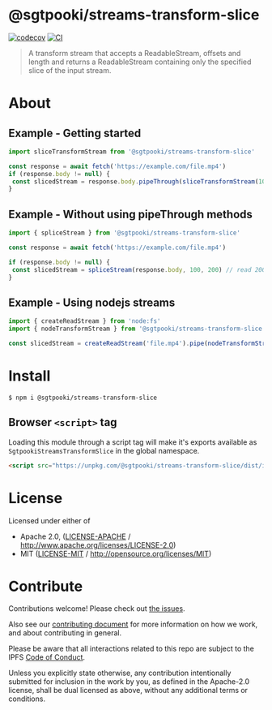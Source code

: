 # @sgtpooki/streams-transform-slice

[![codecov](https://img.shields.io/codecov/c/github/sgtpooki/slice-transform.svg?style=flat-square)](https://codecov.io/gh/sgtpooki/slice-transform)
[![CI](https://img.shields.io/github/actions/workflow/status/sgtpooki/slice-transform/js-test-and-release.yml?branch=main\&style=flat-square)](https://github.com/sgtpooki/slice-transform/actions/workflows/js-test-and-release.yml?query=branch%3Amain)

> A transform stream that accepts a ReadableStream, offsets and length and returns a ReadableStream containing only the specified slice of the input stream.

# About

<!--

!IMPORTANT!

Everything in this README between "# About" and "# Install" is automatically
generated and will be overwritten the next time the doc generator is run.

To make changes to this section, please update the @packageDocumentation section
of src/index.js or src/index.ts

To experiment with formatting, please run "npm run docs" from the root of this
repo and examine the changes made.

-->

## Example - Getting started

```typescript
import sliceTransformStream from '@sgtpooki/streams-transform-slice'

const response = await fetch('https://example.com/file.mp4')
if (response.body != null) {
 const slicedStream = response.body.pipeThrough(sliceTransformStream(100, 200)) // read 200 bytes starting from the 100th byte}
}
```

## Example - Without using pipeThrough methods

```typescript
import { spliceStream } from '@sgtpooki/streams-transform-slice'

const response = await fetch('https://example.com/file.mp4')

if (response.body != null) {
 const slicedStream = spliceStream(response.body, 100, 200) // read 200 bytes starting from the 100th byte
}
```

## Example - Using nodejs streams

```typescript
import { createReadStream } from 'node:fs'
import { nodeTransformStream } from '@sgtpooki/streams-transform-slice'

const slicedStream = createReadStream('file.mp4').pipe(nodeTransformStream(100, 200))
```

# Install

```console
$ npm i @sgtpooki/streams-transform-slice
```

## Browser `<script>` tag

Loading this module through a script tag will make it's exports available as `SgtpookiStreamsTransformSlice` in the global namespace.

```html
<script src="https://unpkg.com/@sgtpooki/streams-transform-slice/dist/index.min.js"></script>
```

# License

Licensed under either of

- Apache 2.0, ([LICENSE-APACHE](LICENSE-APACHE) / <http://www.apache.org/licenses/LICENSE-2.0>)
- MIT ([LICENSE-MIT](LICENSE-MIT) / <http://opensource.org/licenses/MIT>)

# Contribute

Contributions welcome! Please check out [the issues](https://github.com/sgtpooki/slice-transform/issues).

Also see our [contributing document](https://github.com/ipfs/community/blob/master/CONTRIBUTING_JS.md) for more information on how we work, and about contributing in general.

Please be aware that all interactions related to this repo are subject to the IPFS [Code of Conduct](https://github.com/ipfs/community/blob/master/code-of-conduct.md).

Unless you explicitly state otherwise, any contribution intentionally submitted for inclusion in the work by you, as defined in the Apache-2.0 license, shall be dual licensed as above, without any additional terms or conditions.
